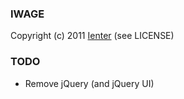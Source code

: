 ### IWAGE

Copyright (c) 2011 <a href="http://ienter.net">Ienter</a> (see LICENSE)

### TODO

- Remove jQuery (and jQuery UI)